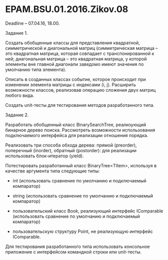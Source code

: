 # EPAM.BSU.01.2016.Zikov.08
Deadline – 07.04.16, 18.00.

Задание 1.

Создать обобщенные классы для представления квадратной, симметрической и диагональной матриц
(симметрическая матрица – это квадратная матрица, которая совпадает с транспонированной к ней; диагональная
матрица – это квадратная матрица, у которой элементы вне главной диагонали заведомо имеют значения по
умолчанию типа элемента).

Описать в созданных классах событие, которое происходит при изменении элемента матрицы с индексами (i, j).
Расширить возможности классов, реализовав операцию сложения двух матриц любого вида.

Создать unit-тесты для тестирования методов разработанного типа.


Задание 2.

Разработать обобщенный класс BinarySearchTree, реализующий бинарное дерево поиска. Рассмотреть
возможности использования подключаемого интерфейса для реализации отношения порядка.

Реализовать три способа обхода дерева: прямой (preorder), поперечный (inorder), обратный (postorder): для
реализации использовать блок-итератор (yield).

Потестировать разработанный класс BinaryTree&lt;TItem&gt;, используя в качестве аргумента типа следующие типы:

* int (использовать сравнение по умолчанию и подключаемый компаратор)

* string (использовать сравнение по умолчанию и подключаемый компаратор)

* пользовательский класс Book, реализующий интерфейс IComparable (использовать сравнение по
умолчанию и подключаемый компаратор)

* пользовательскую структуру Point, не реализующую интерфейс IComparable.

Для тестирования разработанного типа использовать консольное приложение с интерфейсом командной строки
или unit-тесты.

